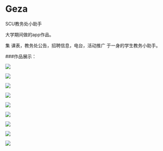 # Geza
SCU教务处小助手

大学期间做的app作品。

集 课表，教务处公告，招聘信息，电台，活动推广 于一身的学生教务小助手。

###作品展示：

![](demoImgs/geza1.png)


![](demoImgs/geza2.png)


![](demoImgs/geza3.png)


![](demoImgs/geza4.png)


![](demoImgs/geza5.png)


![](demoImgs/geza6.png)


![](demoImgs/geza7.png)


![](demoImgs/geza8.png)


![](demoImgs/geza9.png)



